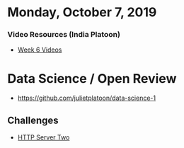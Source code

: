 Monday, October 7, 2019
====================
### Video Resources (India Platoon)
- [Week 6 Videos](https://www.youtube.com/playlist?list=PLu0CiQ7bzwERd7yk9weQbUN5J7G11p0iv)

# Data Science / Open Review
- https://github.com/julietplatoon/data-science-1

## Challenges
* [HTTP Server Two](https://github.com/julietplatoon/http-server-two)
